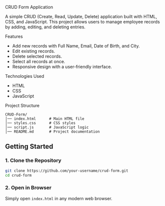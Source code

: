 CRUD Form Application

A simple CRUD (Create, Read, Update, Delete) application built with HTML, CSS, and JavaScript. This project allows users to manage employee records by adding, editing, and deleting entries.

Features

- Add new records with Full Name, Email, Date of Birth, and City.
- Edit existing records.
- Delete selected records.
- Select all records at once.
- Responsive design with a user-friendly interface.

Technologies Used

- HTML
- CSS
- JavaScript

Project Structure
```
CRUD-Form/
│── index.html      # Main HTML file
│── styles.css      # CSS styles
│── script.js       # JavaScript logic
│── README.md       # Project documentation
```

## Getting Started

### 1. Clone the Repository
```sh
git clone https://github.com/your-username/crud-form.git
cd crud-form
```

### 2. Open in Browser
Simply open `index.html` in any modern web browser.



